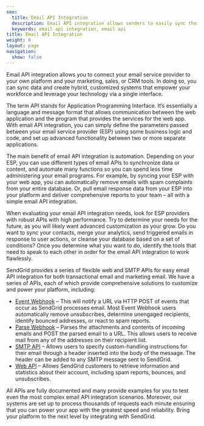 ```yaml
---
seo:
  title: Email API Integration
  description: Email API integration allows senders to easily sync their email service provider with their platform and software tools to automate key functions
  keywords: email api integration, email api
title: Email API Integration
weight: 0
layout: page
navigation:
  show: false
---
```


Email API integration allows you to connect your email service provider to your own platform and your marketing, sales, or CRM tools. In doing so, you can sync data and create hybrid, customized systems that empower your workforce and leverage your technology via a single interface.

The term API stands for Application Programming Interface. It’s essentially a language and message format that allows communication between the web application and the program that provides the services for the web app. With email API integration, you can simply define the parameters passed between your email service provider (ESP) using some business logic and code, and set up advanced functionality between two or more separate applications.

The main benefit of email API integration is automation. Depending on your ESP, you can use different types of email APIs to synchronize data or content, and automate many functions so you can spend less time administering your email programs. For example, by syncing your ESP with your web app, you can automatically remove emails with spam complaints from your entire database. Or, pull email response data from your ESP into your platform and deliver comprehensive reports to your team – all with a simple email API integration.

When evaluating your email API integration needs, look for ESP providers with robust APIs with high performance. Try to determine your needs for the future, as you will likely want advanced customization as your grow. Do you want to sync your contacts, merge your analytics, send triggered emails in response to user actions, or cleanse your database based on a set of conditions? Once you determine what you want to do, identify the tools that need to speak to each other in order for the email API integration to work flawlessly.

SendGrid provides a series of flexible web and SMTP APIs for easy email API integration for both transactional email and marketing email. We have a series of APIs, each of which provide comprehensive solutions to customize and power your platform, including:

* [Event Webhook]({{root_url}}/for-developers/tracking-events/event/) – This will notify a URL via HTTP POST of events that occur as SendGrid processes email. Most Event Webhook users automatically remove unsubscribes, determine unengaged recipients, identify bounced addresses, or react to spam reports.
* [Parse Webhook]({{root_url}}/for-developers/parsing-email/setting-up-the-inbound-parse-webhook/) – Parses the attachments and contents of incoming emails and POST the parsed email to a URL. This allows users to receive mail from any of the addresses on their recipient list.
* [SMTP API]({{root_url}}/for-developers/sending-email/building-an-smtp-email/) – Allows users to specify custom-handling instructions for their email through a header inserted into the body of the message. The header can be added to any SMTP message sent to SendGrid.
* [Web API](https://sendgrid.com/docs/Web_API/index.html) – Allows SendGrid customers to retrieve information and statistics about their account, including spam reports, bounces, and unsubscribes.

All APIs are fully documented and many provide examples for you to test even the most complex email API integration scenarios. Moreover, our systems are set up to process thousands of requests each minute ensuring that you can power your app with the greatest speed and reliability. Bring your platform to the next level by integrating with SendGrid.

